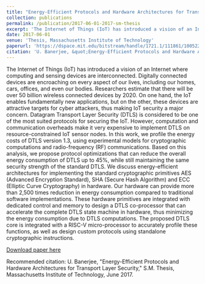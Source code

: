 ```yaml
---
title: "Energy-Efficient Protocols and Hardware Architectures for Transport Layer Security"
collection: publications
permalink: /publication/2017-06-01-2017-sm-thesis
excerpt: 'The Internet of Things (IoT) has introduced a vision of an Internet where computing and sensing devices are interconnected. Digitally connected devices are encroaching on every aspect of our lives, including our homes, cars, offices, and even our bodies. Researchers estimate that there will be over 50 billion wireless connected devices by 2020. On one hand, the IoT enables fundamentally new applications, but on the other, these devices are attractive targets for cyber attackers, thus making IoT security a major concern. Datagram Transport Layer Security (DTLS) is considered to be one of the most suited protocols for securing the IoT. However, computation and communication overheads make it very expensive to implement DTLS on resource-constrained IoT sensor nodes. In this work, we profile the energy costs of DTLS version 1.3, using experimental models for cryptographic computations and radio-frequency (RF) communications. Based on this analysis, we propose protocol optimizations that can reduce the overall energy consumption of DTLS up to 45%, while still maintaining the same security strength of the standard DTLS. We discuss energy-efficient architectures for implementing the standard cryptographic primitives AES (Advanced Encryption Standard), SHA (Secure Hash Algorithm) and ECC (Elliptic Curve Cryptography) in hardware. Our hardware can provide more than 2,500 times reduction in energy consumption compared to traditional software implementations. These hardware primitives are integrated with dedicated control and memory to design a DTLS co-processor that can accelerate the complete DTLS state machine in hardware, thus minimizing the energy consumption due to DTLS computations. The proposed DTLS core is integrated with a RISC-V micro-processor to accurately profile these functions, as well as design custom protocols using standalone cryptographic instructions.'
date: 2017-06-01
venue: 'Thesis, Massachusetts Institute of Technology'
paperurl: 'https://dspace.mit.edu/bitstream/handle/1721.1/111861/1005227047-MIT.pdf'
citation: 'U. Banerjee, &quot;Energy-Efficient Protocols and Hardware Architectures for Transport Layer Security,&quot; S.M. Thesis, Massachusetts Institute of Technology, June 2017.'
---
```

The Internet of Things (IoT) has introduced a vision of an Internet where computing and sensing devices are interconnected. Digitally connected devices are encroaching on every aspect of our lives, including our homes, cars, offices, and even our bodies. Researchers estimate that there will be over 50 billion wireless connected devices by 2020. On one hand, the IoT enables fundamentally new applications, but on the other, these devices are attractive targets for cyber attackers, thus making IoT security a major concern. Datagram Transport Layer Security (DTLS) is considered to be one of the most suited protocols for securing the IoT. However, computation and communication overheads make it very expensive to implement DTLS on resource-constrained IoT sensor nodes. In this work, we profile the energy costs of DTLS version 1.3, using experimental models for cryptographic computations and radio-frequency (RF) communications. Based on this analysis, we propose protocol optimizations that can reduce the overall energy consumption of DTLS up to 45%, while still maintaining the same security strength of the standard DTLS. We discuss energy-efficient architectures for implementing the standard cryptographic primitives AES (Advanced Encryption Standard), SHA (Secure Hash Algorithm) and ECC (Elliptic Curve Cryptography) in hardware. Our hardware can provide more than 2,500 times reduction in energy consumption compared to traditional software implementations. These hardware primitives are integrated with dedicated control and memory to design a DTLS co-processor that can accelerate the complete DTLS state machine in hardware, thus minimizing the energy consumption due to DTLS computations. The proposed DTLS core is integrated with a RISC-V micro-processor to accurately profile these functions, as well as design custom protocols using standalone cryptographic instructions.

[Download paper here](https://dspace.mit.edu/bitstream/handle/1721.1/111861/1005227047-MIT.pdf)

Recommended citation: U. Banerjee, "Energy-Efficient Protocols and Hardware Architectures for Transport Layer Security," S.M. Thesis, Massachusetts Institute of Technology, June 2017.